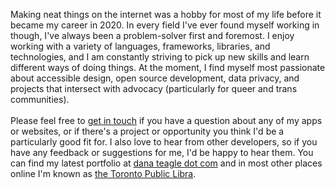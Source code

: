 Making neat things on the internet was a hobby for most of my life before it became my career in 2020. In every field I've ever found myself working in though, I've always been a problem-solver first and foremost. I enjoy working with a variety of languages, frameworks, libraries, and technologies, and I am constantly striving to pick up new skills and learn different ways of doing things. At the moment, I find myself most passionate about accessible design, open source development, data privacy, and projects that intersect with advocacy (particularly for queer and trans communities).
<br/><br/>
Please feel free to [get in touch](mailto:dana.r.teagle@gmail.com) if you have a question about any of my apps or websites, or if there's a project or opportunity you think I'd be a particularly good fit for. I also love to hear from other developers, so if you have any feedback or suggestions for me, I'd be happy to hear them. You can find my latest portfolio at [dana teagle dot com](https://danateagle.com) and in most other places online I'm known as [the Toronto Public Libra](https://danateagle.com/alt).
